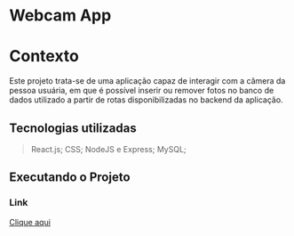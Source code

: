 # Webcam App

# Contexto

Este projeto trata-se de uma aplicação capaz de interagir com a câmera da pessoa usuária, em que é possível inserir ou remover fotos no banco de dados utilizado a partir de rotas disponibilizadas no backend da aplicação.

## Tecnologias utilizadas

> React.js;
> CSS;
> NodeJS e Express;
> MySQL;

## Executando o Projeto

### Link

[Clique aqui](https://hopeful-shirley-4e5dc7.netlify.app/)
